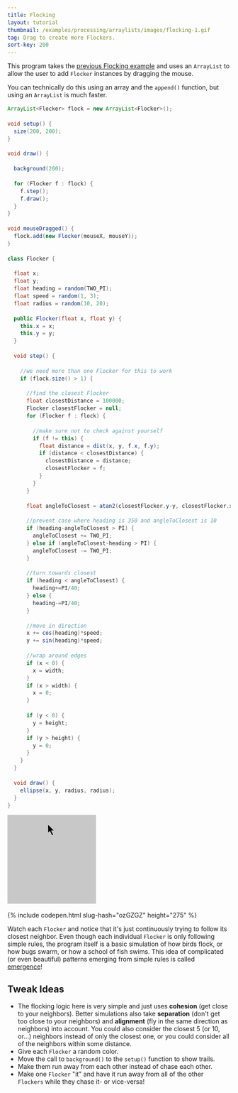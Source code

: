 ```yaml
---
title: Flocking
layout: tutorial
thumbnail: /examples/processing/arraylists/images/flocking-1.gif
tag: Drag to create more Flockers.
sort-key: 200
---
```


This program takes the [previous Flocking example](/examples/processing/creating-classes/flocking) and uses an `ArrayList` to allow the user to add `Flocker` instances by dragging the mouse.

You can technically do this using an array and the `append()` function, but using an `ArrayList` is much faster.

```java
ArrayList<Flocker> flock = new ArrayList<Flocker>();

void setup() {
  size(200, 200);
}

void draw() {

  background(200);

  for (Flocker f : flock) {
    f.step();
    f.draw();
  }
}

void mouseDragged() {
  flock.add(new Flocker(mouseX, mouseY));
}

class Flocker {

  float x;
  float y;
  float heading = random(TWO_PI);
  float speed = random(1, 3); 
  float radius = random(10, 20);

  public Flocker(float x, float y) {
    this.x = x;
    this.y = y;
  }

  void step() {

    //we need more than one Flocker for this to work
    if (flock.size() > 1) {
      
      //find the closest Flocker
      float closestDistance = 100000;
      Flocker closestFlocker = null;
      for (Flocker f : flock) {

        //make sure not to check against yourself
        if (f != this) {
          float distance = dist(x, y, f.x, f.y);
          if (distance < closestDistance) {
            closestDistance = distance;
            closestFlocker = f;
          }
        }
      }

      float angleToClosest = atan2(closestFlocker.y-y, closestFlocker.x-x);

      //prevent case where heading is 350 and angleToClosest is 10
      if (heading-angleToClosest > PI) {
        angleToClosest += TWO_PI;
      } else if (angleToClosest-heading > PI) {
        angleToClosest -= TWO_PI;
      }

      //turn towards closest
      if (heading < angleToClosest) {
        heading+=PI/40;
      } else {
        heading-=PI/40;
      }

      //move in direction
      x += cos(heading)*speed;
      y += sin(heading)*speed;

      //wrap around edges
      if (x < 0) {
        x = width;
      }
      if (x > width) {
        x = 0;
      }

      if (y < 0) {
        y = height;
      }
      if (y > height) {
        y = 0;
      }
    }
  }

  void draw() {
    ellipse(x, y, radius, radius);
  }
}
```

![Flockers](/examples/processing/arraylists/images/flocking-2.gif)

{% include codepen.html slug-hash="ozGZGZ" height="275" %}

Watch each `Flocker` and notice that it's just continuously trying to follow its closest neighbor. Even though each individual `Flocker` is only following simple rules, the program itself is a basic simulation of how birds flock, or how bugs swarm, or how a school of fish swims. This idea of complicated (or even beautiful) patterns emerging from simple rules is called [emergence](https://en.wikipedia.org/wiki/Emergence)!

## Tweak Ideas

- The flocking logic here is very simple and just uses **cohesion** (get close to your neighbors). Better simulations also take **separation** (don't get too close to your neighbors) and **alignment** (fly in the same direction as neighbors) into account. You could also consider the closest 5 (or 10, or...) neighbors instead of only the closest one, or you could consider all of the neighbors within some distance.
- Give each `Flocker` a random color.
- Move the call to `background()` to the `setup()` function to show trails.
- Make them run away from each other instead of chase each other.
- Make one `Flocker` "it" and have it run away from all of the other `Flockers` while they chase it- or vice-versa!
